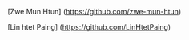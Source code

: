 [Zwe Mun Htun] (https://github.com/zwe-mun-htun)

[Lin htet Paing] (https://github.com/LinHtetPaing)
